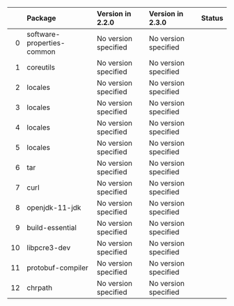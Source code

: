 <!-- markdown-link-check-disable -->

|    | Package                    | Version in 2.2.0     | Version in 2.3.0     | Status   |
|---:|:---------------------------|:---------------------|:---------------------|:---------|
|  0 | software-properties-common | No version specified | No version specified |          |
|  1 | coreutils                  | No version specified | No version specified |          |
|  2 | locales                    | No version specified | No version specified |          |
|  3 | locales                    | No version specified | No version specified |          |
|  4 | locales                    | No version specified | No version specified |          |
|  5 | locales                    | No version specified | No version specified |          |
|  6 | tar                        | No version specified | No version specified |          |
|  7 | curl                       | No version specified | No version specified |          |
|  8 | openjdk-11-jdk             | No version specified | No version specified |          |
|  9 | build-essential            | No version specified | No version specified |          |
| 10 | libpcre3-dev               | No version specified | No version specified |          |
| 11 | protobuf-compiler          | No version specified | No version specified |          |
| 12 | chrpath                    | No version specified | No version specified |          |